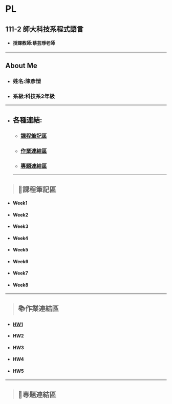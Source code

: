 # PL
## 111-2 師大科技系程式語言
+ #### 授課教師:蔡芸琤老師

*****
## About Me
  + ### 姓名:陳彥愷
  + ### 系級:科技系2年級
  
*****
+ ## 各種連結:
  + ### [課程筆記區](#notes)
  + ### [作業連結區](#homework)
  + ### [專題連結區](#works)
  
  *****
> ## <h2 id="notes">📝課程筆記區</h2>
+ #### Week1

+ #### Week2

+ #### Week3

+ #### Week4

+ #### Week5

+ #### Week6

+ #### Week7
 
+ #### Week8

*****
> ## <h2 id="homework">📚作業連結區</h2>
+ #### [HW1](https://github.com/ka911031/PL/tree/main/HW1)
+ #### HW2
+ #### HW3
+ #### HW4
+ #### HW5
*****
> ### <h2 id="works">💼專題連結區</h2>
